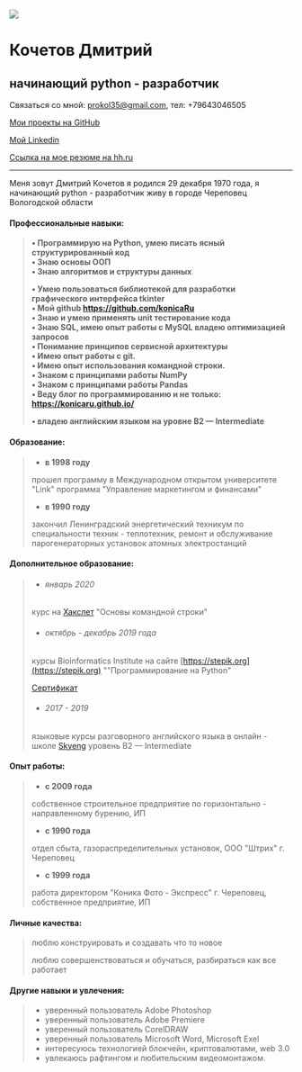 

#  ![](https://lh3.googleusercontent.com/gZO4qjWQLGkA8Z3VUyXVbEmdR5TBZUlB_tnrHqj2j4tGyFQY4QstUHRUW6n7oMdbOv3bU6p8Mj2rZvNMMAbxeiYAejREKTB1TPmlHtmuDZR9CEyIalxCpTw_IHTRzj5dMr1_wAH3muj7u_GPEFJdu8vbXPbpsId55QD3NyTx1-amAMrOF9YFN0MUg2d7MJMrU9AuCKPSF1tJHvr-BUjjRRSX3y_UZu1Mm4esG0rXq7sB_D4G6RlYh0G8TiuKGBwNVVWftwhDAHp4K4uee4jbrsfWe5Bg9vimhSgo4l6iCOIW1Zl_n8Q5sPz2pqu7mS8_9PY4YBcRhkJ9AreaXdJ47Y0hgQzryhvBTjq_Ezaw_oXhfa6_qDUc7BfGl9wfbuDCArJ5KsmGyplrEdPDzOpWSTSXsVDHeWXRJn-owElhWB3eMxEFQf3FeeFgki7BGRsiJfDHF8YSsI0yt057edXzJ8Gb_CVgsQ59V--S_UKRTR3aeflZIeni3Fj22u4zJ2O-aeINa9A3toHG2ALQnUkOpBXazT1NI_zZTPNkl4l_7sDtoCPgM0q6xbYJG9Zn2A9gPZ3WJZkPRYDEvSCadmP26E1HbCywQZr-RTrWYrAST7vDLdJ74Ujfk106CXDWu9FXLNEMpxaqVqmn7maX6j_Dv_zzc12cmv81zH4oZhTj9td5TMvSzN8OUWU0fO9z=w200-h204-no)

# Кочетов Дмитрий 

##  начинающий python - разработчик                         

Связаться со мной: [prokol35@gmail.com](prokol35@gmail.com), тел: +79643046505

[Мои проекты на GitHub](https://github.com/konicaRu)

[Мой Linkedin](https://www.linkedin.com/in/dmitry-kochetov-a22a345b/)

[Cсылка на мое резюме на hh.ru](https://hh.ru/resume/6766117bff07ea9c0d0039ed1f626779763145#key-skills)

------

Меня зовут Дмитрий Кочетов я родился 29 декабря 1970 года, я начинающий python - разработчик живу в городе Череповец Вологодской области

#### Профессиональные навыки:

> **• Программирую на Python, умею писать ясный структурированный код  
> • Знаю основы ООП  
> • Знаю алгоритмов и структуры данных**  
>
> **• Умею пользоваться библиотекой для разработки графического интерфейса tkinter  
> • Мой github https://github.com/konicaRu  
> • Знаю и умею применять unit тестирование кода  
> • Знаю SQL, имею опыт работы с MySQL владею оптимизацией запросов  
> • Понимание принципов сервисной архитектуры  
> • Имею опыт работы с git.  
> • Имею опыт использования командной строки.  
> • Знаком с принципами работы NumPy  
> • Знаком с принципами работы Pandas  
> • Веду блог по программированию и не только: https://konicaru.github.io/**      
>
> **• владею английским языком на уровне  B2 — Intermediate**   

#### Образование:

> - **в 1998 году**
>
> прошел программу в Международном открытом университете "Link" программа "Управление маркетингом и финансами"
>
> - **в 1990 году** 
>
> закончил Ленинградский энергетический техникум по специальности техник - теплотехник, ремонт и обслуживание парогенераторных установок атомных электростанций
>

#### Дополнительное образование:

> - ######  январь 2020
>
> курс на [Хакслет](https://ru.hexlet.io) "Основы командной строки"
>
> - ###### октябрь - декабрь 2019 года
>
> курсы Bioinformatics Institute на сайте [https://stepik.org](https://stepik.org)  ""Программирование на Python"
>
> [Сертификат](https://stepik.org/cert/204366?auth=registration)
>
> - ###### 2017 - 2019
>
>  языковые курсы разговорного английского языка в онлайн - школе [Skyeng](https://skyeng.ru/)                                 уровень B2 — Intermediate 

#### Опыт работы:

> - **с 2009 года**
>
> собственное строительное предприятие по горизонтально - направленному бурению, ИП
>
> - **с 1990 года**
>
> отдел сбыта, газораспределительных установок, ООО "Штрих" г. Череповец
>
> - **с 1999 года**
>
> работа директором "Коника Фото - Экспресс" г. Череповец, собственное предприятие, ИП

#### Личные качества:

> люблю конструировать и создавать что то новое
>
> люблю совершенствоваться и обучаться, разбираться как все работает

#### Другие навыки и увлечения:

> - уверенный пользователь Adobe Photoshop
> - уверенный пользователь Adobe Premiere
> - уверенный пользователь CorelDRAW
> - уверенный пользователь Microsoft Word, Microsoft Exel
> - интересуюсь технологией блокчейн, криптовалютами, web 3.0
> - увлекаюсь рафтингом и любительским видеомонтажом.